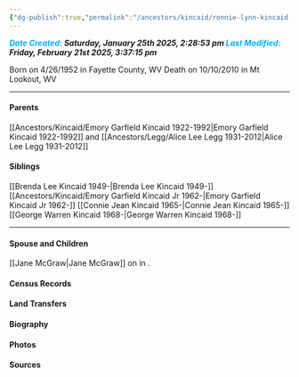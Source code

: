 ```yaml
---
{"dg-publish":true,"permalink":"/ancestors/kincaid/ronnie-lynn-kincaid-1952-2010/","tags":["Ronnie-Lynn-Kincaid"]}
---
```


***<font color="#00b0f0">Date Created:</font> Saturday, January 25th 2025, 2:28:53 pm*
*<font color="#00b0f0">Last Modified:</font> Friday, February 21st 2025, 3:37:15 pm***

Born on  4/26/1952 in Fayette County, WV
Death on 10/10/2010 in Mt Lookout, WV

---
#### Parents

[[Ancestors/Kincaid/Emory Garfield Kincaid 1922-1992\|Emory Garfield Kincaid 1922-1992]] and [[Ancestors/Legg/Alice Lee Legg 1931-2012\|Alice Lee Legg 1931-2012]]
#### Siblings
[[Brenda Lee Kincaid 1949-\|Brenda Lee Kincaid 1949-]]  
[[Ancestors/Kincaid/Emory Garfield Kincaid Jr 1962-\|Emory Garfield Kincaid Jr 1962-]]
[[Connie Jean Kincaid 1965-\|Connie Jean Kincaid 1965-]]
[[George Warren Kincaid 1968-\|George Warren Kincaid 1968-]]

---
#### Spouse and Children
[[Jane McGraw\|Jane McGraw]] on <!-- link to date --> in <!-- link to place -->.


#### Census Records

#### Land Transfers

#### Biography

#### Photos

#### Sources

